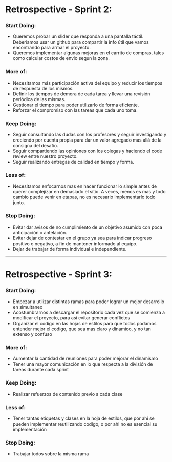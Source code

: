 # Retrospective - Sprint 2:
### Start Doing:
- Queremos probar un slider que responda a una pantalla táctil. Deberiamos usar un github para compartir la info útil que vamos encontrando para armar el proyecto.
- Queremos implementar algunas mejoras en el carrito de compras, tales como calcular costos de envio segun la zona.

### More of:
- Necesitamos más participación activa del equipo y reducir los tiempos de respuesta de los mismos.
- Definir los tiempos de demora de cada tarea y llevar una revisión periódica de las mismas.
- Gestionar el tiempo para poder utilizarlo de forma eficiente.
- Reforzar el compromiso con las tareas que cada uno toma.

### Keep Doing:
- Seguir consultando las dudas con los profesores y seguir investigando y creciendo por cuenta propia para dar un valor agregado mas allá de la consigna del desafío.
- Seguir compartiendo las opiniones con los colegas y haciendo el code review entre nuestro proyecto.
- Seguir realizando entregas de calidad en tiempo y forma.

### Less of:
- Necesitamos enfocarnos mas en hacer funcionar lo simple antes de querer complejizar en demasíado el sitio. A veces, menos es mas y todo cambio puede venir en etapas, no es necesario implementarlo todo junto.

### Stop Doing:
- Evitar dar avisos de no cumplimiento de un objetivo asumido con poca anticipación o antelación.
- Evitar dejar de contestar en el grupo ya sea para indicar progreso positivo o negativo, a fin de mantener informado al equipo.
- Dejar de trabajar de forma individual e independiente.

***

# Retrospective - Sprint 3:
### Start Doing:
- Empezar a utilizar distintas ramas para poder lograr un mejor desarrollo en simultaneo
- Acostumbrarnos a descargar el repositorio cada vez que se comienza a modificar el proyecto, para asi evitar generar conflictos
- Organizar el codigo en las hojas de estilos para que todos podamos entender mejor el codigo, que sea mas claro y dinamico, y no tan extenso y confuso
### More of:
- Aumentar la cantidad de reuniones para poder mejorar el dinamismo 
- Tener una mayor comunicación en lo que respecta a la división de tareas durante cada sprint
### Keep Doing:
- Realizar refuerzos de contenido previo a cada clase
### Less of:
- Tener tantas etiquetas y clases en la hoja de estilos, que por ahi se pueden implementar reutilizando codigo, o por ahi no es esencial su implementación
### Stop Doing:
- Trabajar todos sobre la misma rama
